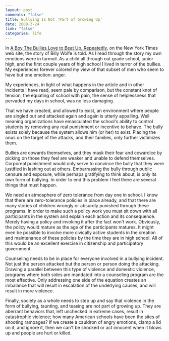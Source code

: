 ```yaml
--- 
layout: post
comments: "false"
title: Bullying Is Not 'Part of Growing Up'
date: 2008-3-24
link: "false"
categories: life
---
```

In <a href="http://www.nytimes.com/2008/03/24/us/24land.html?pagewanted=1" title="A Boy the Bullies Love to Beat Up, Repeatedly">A Boy The Bullies Love to Beat Up, Repeatedly</a>, on the New York Times web site, the story of Billy Wolfe is told.  As I read through the story my own emotions were in turmoil.  As a child all through out grade school, junior high, and the first couple years of high school I lived in terror of the bullies.  My experiences forever colored my view of that subset of men who seem to have but one emotion: anger.

My experiences, in light of what happens in the article and in other incidents I have read, seem pale by comparison, but the constant knot of tension, the equating of school with pain, the sense of helplessness that pervaded my days in school, was no less damaging.

That we have created, and allowed to exist, an environment where people are singled out and attacked again and again is utterly appalling.  Well meaning organizations have emasculated the school's ability to control students by removing any real punishment or incentive to behave.  The bully exists solely because the system allows him (or her) to exist.  Placing the onus on the target of the attacks, and their families, only further victimizes them.

Bullies are cowards themselves, and they mask their fear and cowardice by picking on those they feel are weaker and unable to defend themselves.  Corporeal punishment would only serve to convince the bully that they were justified in lashing out at others.  Embarrassing the bully through public censure and exposure, while perhaps gratifying to think about, is only its own form of bullying.  In order to end this problem I feel there are several things that must happen.

We need an atmosphere of zero tolerance from day one in school.  I know that there are zero-tolerance policies in place already, and that there are many stories of children wrongly or absurdly punished through these programs.  In order to make such a policy work you must sit down with all participants in the system and explain each action and its consequence.  Merely having a policy and invoking it after the fact won't work.  Obviously, the policy would mature as the age of the participants matures.  It might even be possible to involve more civically active students in the creation and maintenance of these policies by the time they are in high school.  All of this would be an excellent exercise in citizenship and participatory government.

Counseling needs to be in place for everyone involved in a bullying incident.  Not just the person attacked but the person or person doing the attacking.  Drawing a parallel between this type of violence and domestic violence, programs where both sides are mandated into a counseling program are the most effective.  Only addressing one side of the equation creates an imbalance that will result in escalation of the underlying causes, and will result in more violence.

Finally, society as a whole needs to step up and say that violence in the form of bullying, taunting, and teasing are not part of growing up.  They are aberrant behaviors that, left unchecked in extreme cases, result in catastrophic violence; how many American schools have been the sites of shooting rampages?  If we create a cauldron of angry emotions, clamp a lid on it, and ignore it, then we can't be shocked or act innocent when it blows up and people are hurt or killed.
